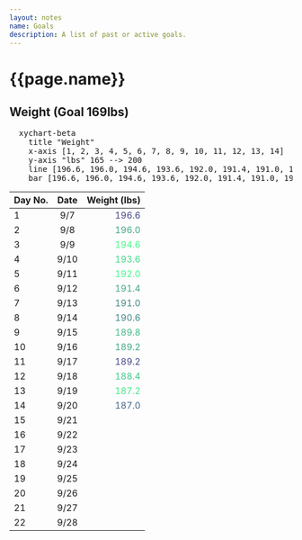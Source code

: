 ```yaml
---
layout: notes
name: Goals
description: A list of past or active goals.
---
```

<h1>{{page.name}}</h1>
  
  
<h2>Weight (Goal 169lbs)</h2>
  
<pre class="mermaid" >
  xychart-beta
    title "Weight" 
    x-axis [1, 2, 3, 4, 5, 6, 7, 8, 9, 10, 11, 12, 13, 14] 
    y-axis "lbs" 165 --> 200
    line [196.6, 196.0, 194.6, 193.6, 192.0, 191.4, 191.0, 190.6, 189.8, 189.2, 189.2, 188.4, 187.2, 187.0]
    bar [196.6, 196.0, 194.6, 193.6, 192.0, 191.4, 191.0, 190.6, 189.8, 189.2, 189.2, 188.4, 187.2, 187.0]
</pre>
  
|Day No.|Date|Weight (lbs)|
|:---|:---:|---:|
|1|9/7|<font color="444488"> 196.6</font>|
|2|9/8|<font color="44A888"> 196.0</font>|
|3|9/9|<font color="#44F888">194.6</font>|
|4|9/10|<font color="#44D888">193.6</font>|
|5|9/11|<font color="#44F888">192.0</font>|
|6|9/12|<font color="#44A888">191.4</font>|
|7|9/13|<font color="#448888">191.0</font>|
|8|9/14|<font color="#448888">190.6</font>|
|9|9/15|<font color="#44B888">189.8</font>|
|10|9/16|<font color="#44A888">189.2</font>|
|11|9/17|<font color="#444888">189.2</font>|
|12|9/18|<font color="#44C888">188.4</font>|
|13|9/19|<font color="#44E888">187.2</font>|
|14|9/20|<font color="#446888">187.0</font>|
|15|9/21|<font color="#446888"></font>|
|16|9/22|<font color="#446888"></font>|
|17|9/23|<font color="#446888"></font>|
|18|9/24|<font color="#446888"></font>|
|19|9/25|<font color="#446888"></font>|
|20|9/26|<font color="#446888"></font>|
|21|9/27|<font color="#446888"></font>|
|22|9/28|<font color="#446888"></font>|
